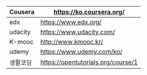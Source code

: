 | Cousera  | https://ko.coursera.org/           |
| -------- | ---------------------------------- |
| edx      | https://www.edx.org/               |
| udacity  | https://www.udacity.com/           |
| K-mooc   | http://www.kmooc.kr/               |
| udemy    | https://www.udemy.com/ko/          |
| 생활코딩 | https://opentutorials.org/course/1 |
